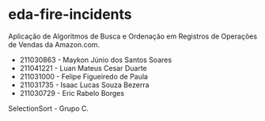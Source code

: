 # eda-fire-incidents

Aplicação de Algoritmos de Busca e Ordenação
em Registros de Operações de Vendas da
Amazon.com.

- 211030863	- Maykon Júnio dos Santos Soares
- 211041221	- Luan Mateus Cesar Duarte
- 211031000	- Felipe Figueiredo de Paula
- 211031735	- Isaac Lucas Souza Bezerra
- 211030729	- Eric Rabelo Borges

SelectionSort - Grupo C.

